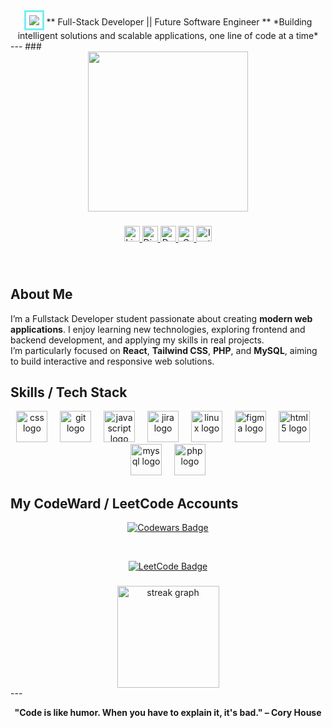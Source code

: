 <div align="center"> <div style="border: 3px solid #77EEF2; display: inline-block; padding: 5px;"> <img src="https://readme-typing-svg.herokuapp.com?font=Source+Code+Pro&size=35&color=77EEF2&border=77EEF2&center=true&vCenter=true&width=850&height=70&lines=+Nizar+Sadiki;+ Full-Stack Developer;+Building+Scalable+Solutions&border=77EEF2" /> </div> ** Full-Stack Developer || Future Software Engineer ** *Building intelligent solutions and scalable applications, one line of code at a time* </div> ---
###
<div align="center">
  <img height="256" src="https://media2.giphy.com/media/v1.Y2lkPTc5MGI3NjExenpxd2R6bW9oejFiNjJoeWw3NDdmODd2OXY0Mnp3cGhqZGcybXVrYSZlcD12MV9pbnRlcm5hbF9naWZfYnlfaWQmY3Q9Zw/jzHFPlw89eTqU/giphy.gif"  />
</div>

###

<div align="center">
  <a href="https://www.linkedin.com/in/your-linkedin/" target="_blank">
    <img src="https://img.shields.io/static/v1?message=LinkedIn&logo=linkedin&label=&color=0077B5&logoColor=white&labelColor=&style=for-the-badge" height="25" alt="LinkedIn" />
  </a>
  <a href="https://discord.com/users/_nezzarr" target="_blank">
    <img src="https://img.shields.io/static/v1?message=Discord&logo=discord&label=&color=7289DA&logoColor=white&labelColor=&style=for-the-badge" height="25" alt="Discord" />
  </a>
  <a href="https://dev.to/nzrrs" target="_blank">
    <img src="https://img.shields.io/static/v1?message=dev.to&logo=dev.to&label=&color=0A0A0A&logoColor=white&labelColor=&style=for-the-badge" height="25" alt="Dev.to" />
  </a>
  <a href="mailto:god.nizaryt10@gmail.com">
    <img src="https://img.shields.io/static/v1?message=Gmail&logo=gmail&label=&color=D14836&logoColor=white&labelColor=&style=for-the-badge" height="25" alt="Gmail" />
  </a>
  <a href="https://www.instagram.com/p66px_/" target="_blank">
    <img src="https://img.shields.io/static/v1?message=Instagram&logo=instagram&label=&color=E4405F&logoColor=white&labelColor=&style=for-the-badge" height="25" alt="Instagram" />
  </a>
</div>

###

<br clear="both">

## About Me
I’m a Fullstack Developer student passionate about creating **modern web applications**. I enjoy learning new technologies, exploring frontend and backend development, and applying my skills in real projects.  
I’m particularly focused on **React**, **Tailwind CSS**, **PHP**, and **MySQL**, aiming to build interactive and responsive web solutions.


###

## Skills / Tech Stack

<div align="center">
  <img src="https://cdn.jsdelivr.net/gh/devicons/devicon/icons/css3/css3-original.svg" height="50" alt="css logo"  />
  <img width="12" />
  <img src="https://cdn.jsdelivr.net/gh/devicons/devicon/icons/git/git-original.svg" height="50" alt="git logo"  />
  <img width="12" />
  <img src="https://cdn.jsdelivr.net/gh/devicons/devicon/icons/javascript/javascript-original.svg" height="50" alt="javascript logo"  />
  <img width="12" />
  <img src="https://cdn.jsdelivr.net/gh/devicons/devicon/icons/jira/jira-original.svg" height="50" alt="jira logo"  />
  <img width="12" />
  <img src="https://cdn.jsdelivr.net/gh/devicons/devicon/icons/linux/linux-original.svg" height="50" alt="linux logo"  />
  <img width="12" />
  <img src="https://cdn.jsdelivr.net/gh/devicons/devicon/icons/figma/figma-original.svg" height="50" alt="figma logo"  />
  <img width="12" />
  <img src="https://cdn.jsdelivr.net/gh/devicons/devicon/icons/html5/html5-original.svg" height="50" alt="html5 logo"  />
  <img width="12" />
  <img src="https://cdn.jsdelivr.net/gh/devicons/devicon/icons/mysql/mysql-original.svg" height="50" alt="mysql logo"  />
  <img width="12" />
  <img src="https://cdn.jsdelivr.net/gh/devicons/devicon/icons/php/php-original.svg" height="50" alt="php logo"  />
</div>

###


## My CodeWard / LeetCode Accounts
<p align="center"> <a href="https://www.codewars.com/users/Nzrr" target="_blank"> <img src="https://www.codewars.com/users/Nzrr/badges/small" alt="Codewars Badge" /> </a> </p> <br/> <p align="center"> <a href="https://leetcode.com/u/vndxz/" target="_blank"><img src="https://img.shields.io/badge/LeetCode-vndxz-FFA116?style=for-the-badge&logo=leetcode&logoColor=white" alt="LeetCode Badge" /> </a> </p>

###

<div align="center">
  <img src="https://streak-stats.demolab.com?user=nzrrs&locale=en&mode=daily&theme=dark&hide_border=false&border_radius=5&order=3" height="163" alt="streak graph"  />
</div>
---

<div align="center">
  
  **"Code is like humor. When you have to explain it, it's bad." – Cory House**
  
</div>
